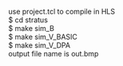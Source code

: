 use project.tcl to compile in HLS  
  $ cd stratus  
  $ make sim_B  
  $ make sim_V_BASIC  
  $ make sim_V_DPA  
  output file name is out.bmp  
